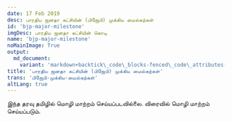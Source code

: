 ```yaml
---
date: 17 Feb 2019
desc: பாரதிய ஜனதா கட்சியின் (பிஜேபி) முக்கிய மைல்கற்கள் 
id: 'bjp-major-milestone'
imgDesc: பாரதிய ஜனதா கட்சியின் கொடி
name: 'bjp-major-milestone'
noMainImage: True
output:
  md_document:
    variant: 'markdown+backtick\_code\_blocks-fenced\_code\_attributes-header\_attributes'
title: 'பாரதிய ஜனதா கட்சியின் (பிஜேபி) முக்கிய மைல்கற்கள்'
trans: 'பிஜேபி-முக்கிய-மைல்கற்கள்'
altLang: true
---
```


இந்த தரவு தமிழில் மொழி மாற்றம் செய்யப்படவில்லை. விரைவில் மொழி மாற்றம் செய்யப்படும்.